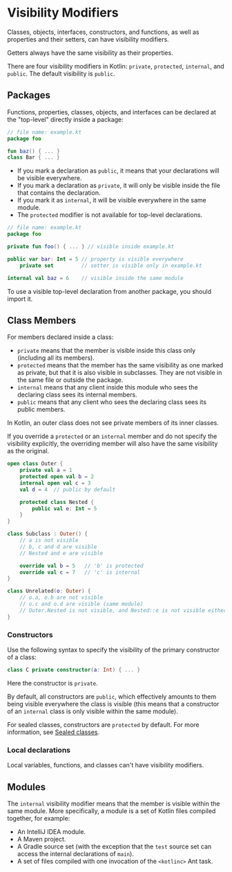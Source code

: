 # Visibility Modifiers

<show-structure depth="2"/>

Classes, objects, interfaces, constructors, and functions, as well as properties and their setters, can have visibility modifiers. 

Getters always have the same visibility as their properties.

There are four visibility modifiers in Kotlin: `private`, `protected`, `internal`, and `public`. The default visibility is `public`.

## Packages

Functions, properties, classes, objects, and interfaces can be declared at the "top-level" directly inside a package:

```Kotlin
// file name: example.kt
package foo

fun baz() { ... }
class Bar { ... }
```

- If you mark a declaration as `public`, it means that your declarations will be visible everywhere.
- If you mark a declaration as `private`, it will only be visible inside the file that contains the declaration.
- If you mark it as `internal`, it will be visible everywhere in the same module.
- The `protected` modifier is not available for top-level declarations.

```Kotlin
// file name: example.kt
package foo

private fun foo() { ... } // visible inside example.kt

public var bar: Int = 5 // property is visible everywhere
    private set         // setter is visible only in example.kt

internal val baz = 6    // visible inside the same module
```

<note>
To use a visible top-level declaration from another package, you should import it.
</note>

## Class Members

For members declared inside a class:
- `private` means that the member is visible inside this class only (including all its members).
- `protected` means that the member has the same visibility as one marked as private, but that it is also visible in subclasses. They are not visible in the same file or outside the package.
- `internal` means that any client inside this module who sees the declaring class sees its internal members.
- `public` means that any client who sees the declaring class sees its public members.

<note>
In Kotlin, an outer class does not see private members of its inner classes.
</note>

If you override a `protected` or an `internal` member and do not specify the visibility explicitly, the overriding member will also have the same visibility as the original.

```Kotlin
open class Outer {
    private val a = 1
    protected open val b = 2
    internal open val c = 3
    val d = 4  // public by default

    protected class Nested {
        public val e: Int = 5
    }
}

class Subclass : Outer() {
    // a is not visible
    // b, c and d are visible
    // Nested and e are visible

    override val b = 5   // 'b' is protected
    override val c = 7   // 'c' is internal
}

class Unrelated(o: Outer) {
    // o.a, o.b are not visible
    // o.c and o.d are visible (same module)
    // Outer.Nested is not visible, and Nested::e is not visible either
}
```

### Constructors

Use the following syntax to specify the visibility of the primary constructor of a class:

```Kotlin
class C private constructor(a: Int) { ... }
```

Here the constructor is `private`. 

By default, all constructors are `public`, which effectively amounts to them being visible everywhere the class is visible (this means that a constructor of an `internal` class is only visible within the same module).

For sealed classes, constructors are `protected` by default. For more information, see [Sealed classes](Sealed-classes-and-interfaces.md).

### Local declarations

Local variables, functions, and classes can't have visibility modifiers.

## Modules

The `internal` visibility modifier means that the member is visible within the same module. More specifically, a module is a set of Kotlin files compiled together, for example:

- An IntelliJ IDEA module.
- A Maven project.
- A Gradle source set (with the exception that the `test` source set can access the internal declarations of `main`).
- A set of files compiled with one invocation of the `<kotlinc>` Ant task.